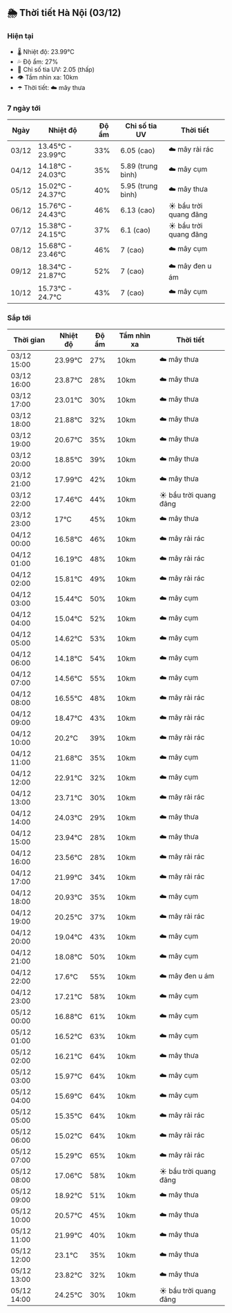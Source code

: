 ## 🌦️ Thời tiết Hà Nội (03/12)

### Hiện tại

- 🌡️ Nhiệt độ: 23.99℃
- 💦 Độ ẩm: 27%
- 🌟 Chỉ số tia UV: 2.05 (thấp)
- 👁️ Tầm nhìn xa: 10km
- ☂️ Thời tiết: ☁️ mây thưa

### 7 ngày tới

| Ngày | Nhiệt độ | Độ ẩm | Chỉ số tia UV | Thời tiết |
| --- | --- | --- | --- | --- |
| 03/12 | 13.45℃ - 23.99℃ | 33% | 6.05 (cao) | ☁️ mây rải rác |
| 04/12 | 14.18℃ - 24.03℃ | 35% | 5.89 (trung bình) | ☁️ mây cụm |
| 05/12 | 15.02℃ - 24.37℃ | 40% | 5.95 (trung bình) | ☁️ mây thưa |
| 06/12 | 15.76℃ - 24.43℃ | 46% | 6.13 (cao) | ☀️ bầu trời quang đãng |
| 07/12 | 15.38℃ - 24.15℃ | 37% | 6.1 (cao) | ☀️ bầu trời quang đãng |
| 08/12 | 15.68℃ - 23.46℃ | 46% | 7 (cao) | ☁️ mây cụm |
| 09/12 | 18.34℃ - 21.87℃ | 52% | 7 (cao) | ☁️ mây đen u ám |
| 10/12 | 15.73℃ - 24.7℃ | 43% | 7 (cao) | ☁️ mây cụm |

### Sắp tới

| Thời gian | Nhiệt độ | Độ ẩm | Tầm nhìn xa | Thời tiết |
| --- | --- | --- | --- | --- |
| 03/12 15:00 | 23.99℃ | 27% | 10km | ☁️ mây thưa |
| 03/12 16:00 | 23.87℃ | 28% | 10km | ☁️ mây thưa |
| 03/12 17:00 | 23.01℃ | 30% | 10km | ☁️ mây thưa |
| 03/12 18:00 | 21.88℃ | 32% | 10km | ☁️ mây thưa |
| 03/12 19:00 | 20.67℃ | 35% | 10km | ☁️ mây thưa |
| 03/12 20:00 | 18.85℃ | 39% | 10km | ☁️ mây thưa |
| 03/12 21:00 | 17.99℃ | 42% | 10km | ☁️ mây thưa |
| 03/12 22:00 | 17.46℃ | 44% | 10km | ☀️ bầu trời quang đãng |
| 03/12 23:00 | 17℃ | 45% | 10km | ☁️ mây thưa |
| 04/12 00:00 | 16.58℃ | 46% | 10km | ☁️ mây rải rác |
| 04/12 01:00 | 16.19℃ | 48% | 10km | ☁️ mây rải rác |
| 04/12 02:00 | 15.81℃ | 49% | 10km | ☁️ mây rải rác |
| 04/12 03:00 | 15.44℃ | 50% | 10km | ☁️ mây cụm |
| 04/12 04:00 | 15.04℃ | 52% | 10km | ☁️ mây cụm |
| 04/12 05:00 | 14.62℃ | 53% | 10km | ☁️ mây cụm |
| 04/12 06:00 | 14.18℃ | 54% | 10km | ☁️ mây cụm |
| 04/12 07:00 | 14.56℃ | 55% | 10km | ☁️ mây cụm |
| 04/12 08:00 | 16.55℃ | 48% | 10km | ☁️ mây rải rác |
| 04/12 09:00 | 18.47℃ | 43% | 10km | ☁️ mây rải rác |
| 04/12 10:00 | 20.2℃ | 39% | 10km | ☁️ mây rải rác |
| 04/12 11:00 | 21.68℃ | 35% | 10km | ☁️ mây cụm |
| 04/12 12:00 | 22.91℃ | 32% | 10km | ☁️ mây cụm |
| 04/12 13:00 | 23.71℃ | 30% | 10km | ☁️ mây rải rác |
| 04/12 14:00 | 24.03℃ | 29% | 10km | ☁️ mây thưa |
| 04/12 15:00 | 23.94℃ | 28% | 10km | ☁️ mây thưa |
| 04/12 16:00 | 23.56℃ | 28% | 10km | ☁️ mây rải rác |
| 04/12 17:00 | 21.99℃ | 34% | 10km | ☁️ mây rải rác |
| 04/12 18:00 | 20.93℃ | 35% | 10km | ☁️ mây cụm |
| 04/12 19:00 | 20.25℃ | 37% | 10km | ☁️ mây rải rác |
| 04/12 20:00 | 19.04℃ | 43% | 10km | ☁️ mây cụm |
| 04/12 21:00 | 18.08℃ | 50% | 10km | ☁️ mây cụm |
| 04/12 22:00 | 17.6℃ | 55% | 10km | ☁️ mây đen u ám |
| 04/12 23:00 | 17.21℃ | 58% | 10km | ☁️ mây cụm |
| 05/12 00:00 | 16.88℃ | 61% | 10km | ☁️ mây cụm |
| 05/12 01:00 | 16.52℃ | 63% | 10km | ☁️ mây cụm |
| 05/12 02:00 | 16.21℃ | 64% | 10km | ☁️ mây thưa |
| 05/12 03:00 | 15.97℃ | 64% | 10km | ☁️ mây cụm |
| 05/12 04:00 | 15.69℃ | 64% | 10km | ☁️ mây cụm |
| 05/12 05:00 | 15.35℃ | 64% | 10km | ☁️ mây rải rác |
| 05/12 06:00 | 15.02℃ | 64% | 10km | ☁️ mây rải rác |
| 05/12 07:00 | 15.29℃ | 65% | 10km | ☁️ mây rải rác |
| 05/12 08:00 | 17.06℃ | 58% | 10km | ☀️ bầu trời quang đãng |
| 05/12 09:00 | 18.92℃ | 51% | 10km | ☁️ mây thưa |
| 05/12 10:00 | 20.57℃ | 45% | 10km | ☁️ mây thưa |
| 05/12 11:00 | 21.99℃ | 40% | 10km | ☁️ mây thưa |
| 05/12 12:00 | 23.1℃ | 35% | 10km | ☁️ mây thưa |
| 05/12 13:00 | 23.82℃ | 32% | 10km | ☁️ mây thưa |
| 05/12 14:00 | 24.25℃ | 30% | 10km | ☀️ bầu trời quang đãng |
